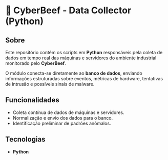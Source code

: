 # 🥩 CyberBeef - Data Collector (Python)

## Sobre
Este repositório contém os scripts em **Python** responsáveis pela coleta de dados em tempo real das máquinas e servidores do ambiente industrial monitorado pelo **CyberBeef**.

O módulo conecta-se diretamente ao **banco de dados**, enviando informações estruturadas sobre eventos, métricas de hardware, tentativas de intrusão e possíveis sinais de malware.

## Funcionalidades
- Coleta contínua de dados de máquinas e servidores.
- Normalização e envio dos dados para o banco.
- Identificação preliminar de padrões anômalos.


## Tecnologias
- **Python**

